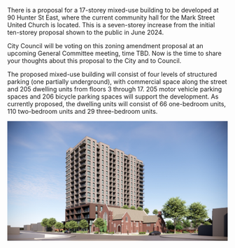 There is a proposal for a 17-storey mixed-use building to be developed at 90 Hunter St East, where the current community hall for the Mark Street United Church is located. This is a seven-storey increase from the initial ten-storey proposal shown to the public in June 2024. 

City Council will be voting on this zoning amendment proposal at an upcoming General Committee meeting, time TBD. Now is the time to share your thoughts about this proposal to the City and to Council. 

The proposed mixed-use building will consist of four levels of structured parking (one partially underground), with commercial space along the street and 205 dwelling units from floors 3 through 17. 205 motor vehicle parking spaces and 206 bicycle parking spaces will support the development. As currently proposed, the dwelling units will consist of 66 one-bedroom units, 110 two-bedroom units and 29 three-bedroom units.

<img src="/assets/img/rendering.png" style="max-width:100%;height:auto;" alt="rendering of the 17-storey building">
